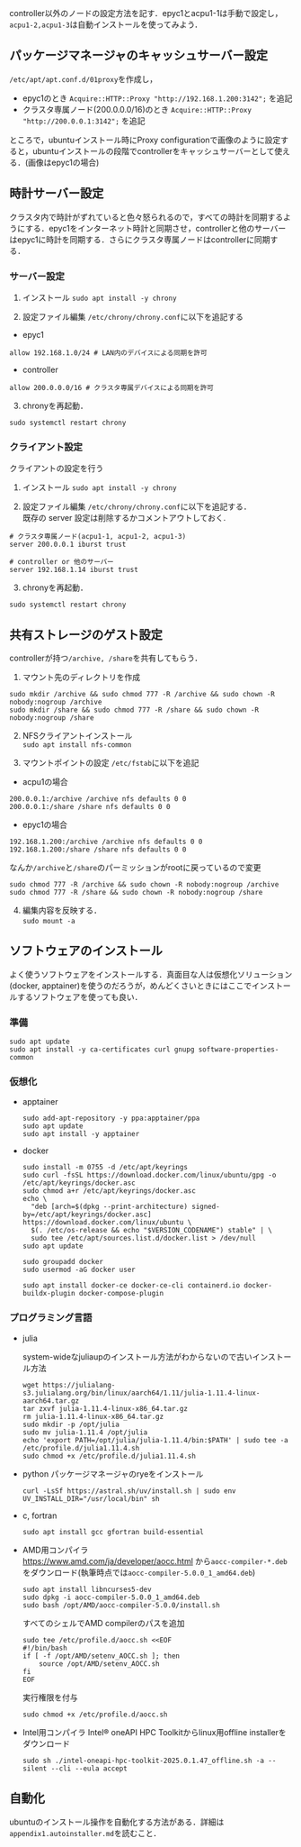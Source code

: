 controller以外のノードの設定方法を記す．epyc1とacpu1-1は手動で設定し，```acpu1-2,acpu1-3```は自動インストールを使ってみよう．

## パッケージマネージャのキャッシュサーバー設定
```/etc/apt/apt.conf.d/01proxy```を作成し，  
- epyc1のとき
```Acquire::HTTP::Proxy "http://192.168.1.200:3142";``` を追記  
- クラスタ専属ノード(200.0.0.0/16)のとき
```Acquire::HTTP::Proxy "http://200.0.0.1:3142";``` を追記  

ところで，ubuntuインストール時にProxy configurationで画像のように設定すると，ubuntuインストールの段階でcontrollerをキャッシュサーバーとして使える．(画像はepyc1の場合)


## 時計サーバー設定
クラスタ内で時計がずれていると色々怒られるので，すべての時計を同期するようにする．epyc1をインターネット時計と同期させ，controllerと他のサーバーはepyc1に時計を同期する．さらにクラスタ専属ノードはcontrollerに同期する．

### サーバー設定
1. インストール
```sudo apt install -y chrony```

2. 設定ファイル編集
```/etc/chrony/chrony.conf```に以下を追記する

- epyc1
```
allow 192.168.1.0/24 # LAN内のデバイスによる同期を許可
```

- controller
```
allow 200.0.0.0/16 # クラスタ専属デバイスによる同期を許可
```

3. chronyを再起動．
```
sudo systemctl restart chrony
```

### クライアント設定
クライアントの設定を行う

1. インストール
```sudo apt install -y chrony```

2. 設定ファイル編集
```/etc/chrony/chrony.conf```に以下を追記する．  
既存の server 設定は削除するかコメントアウトしておく.

```
# クラスタ専属ノード(acpu1-1, acpu1-2, acpu1-3)
server 200.0.0.1 iburst trust

# controller or 他のサーバー
server 192.168.1.14 iburst trust
```

3. chronyを再起動．
```
sudo systemctl restart chrony
```

## 共有ストレージのゲスト設定
controllerが持つ```/archive, /share```を共有してもらう．

1. マウント先のディレクトリを作成  
```
sudo mkdir /archive && sudo chmod 777 -R /archive && sudo chown -R nobody:nogroup /archive
sudo mkdir /share && sudo chmod 777 -R /share && sudo chown -R nobody:nogroup /share
```

2. NFSクライアントインストール  
```sudo apt install nfs-common```

3. マウントポイントの設定
```/etc/fstab```に以下を追記
- acpu1の場合

```
200.0.0.1:/archive /archive nfs defaults 0 0
200.0.0.1:/share /share nfs defaults 0 0
```

- epyc1の場合

```
192.168.1.200:/archive /archive nfs defaults 0 0
192.168.1.200:/share /share nfs defaults 0 0
```

なんか```/archive```と```/share```のパーミッションがrootに戻っているので変更
```
sudo chmod 777 -R /archive && sudo chown -R nobody:nogroup /archive
sudo chmod 777 -R /share && sudo chown -R nobody:nogroup /share
```

4. 編集内容を反映する．  
```sudo mount -a```



## ソフトウェアのインストール
よく使うソフトウェアをインストールする．真面目な人は仮想化ソリューション(docker, apptainer)を使うのだろうが，めんどくさいときにはここでインストールするソフトウェアを使っても良い．

### 準備
```sudo apt update```  
```sudo apt install -y ca-certificates curl gnupg software-properties-common```

### 仮想化
- apptainer
    ```
    sudo add-apt-repository -y ppa:apptainer/ppa
    sudo apt update
    sudo apt install -y apptainer
    ```

- docker
    ```
    sudo install -m 0755 -d /etc/apt/keyrings
    sudo curl -fsSL https://download.docker.com/linux/ubuntu/gpg -o /etc/apt/keyrings/docker.asc
    sudo chmod a+r /etc/apt/keyrings/docker.asc
    echo \
      "deb [arch=$(dpkg --print-architecture) signed-by=/etc/apt/keyrings/docker.asc] https://download.docker.com/linux/ubuntu \
      $(. /etc/os-release && echo "$VERSION_CODENAME") stable" | \
      sudo tee /etc/apt/sources.list.d/docker.list > /dev/null
    sudo apt update

    sudo groupadd docker
    sudo usermod -aG docker user

    sudo apt install docker-ce docker-ce-cli containerd.io docker-buildx-plugin docker-compose-plugin

    ```

### プログラミング言語
- julia

    system-wideなjuliaupのインストール方法がわからないので古いインストール方法
    ```
    wget https://julialang-s3.julialang.org/bin/linux/aarch64/1.11/julia-1.11.4-linux-aarch64.tar.gz
    tar zxvf julia-1.11.4-linux-x86_64.tar.gz
    rm julia-1.11.4-linux-x86_64.tar.gz
    sudo mkdir -p /opt/julia
    sudo mv julia-1.11.4 /opt/julia
    echo 'export PATH=/opt/julia/julia-1.11.4/bin:$PATH' | sudo tee -a /etc/profile.d/julia1.11.4.sh
    sudo chmod +x /etc/profile.d/julia1.11.4.sh
    ```

- python
    パッケージマネージャのryeをインストール
    ```
    curl -LsSf https://astral.sh/uv/install.sh | sudo env UV_INSTALL_DIR="/usr/local/bin" sh
    ```

- c, fortran
    ```
    sudo apt install gcc gfortran build-essential
    ```

- AMD用コンパイラ  
https://www.amd.com/ja/developer/aocc.html から```aocc-compiler-*.deb```をダウンロード(執筆時点では```aocc-compiler-5.0.0_1_amd64.deb```)
    ```
    sudo apt install libncurses5-dev
    sudo dpkg -i aocc-compiler-5.0.0_1_amd64.deb
    sudo bash /opt/AMD/aocc-compiler-5.0.0/install.sh
    ```

    すべてのシェルでAMD compilerのパスを追加
    ```
    sudo tee /etc/profile.d/aocc.sh <<EOF
    #!/bin/bash
    if [ -f /opt/AMD/setenv_AOCC.sh ]; then
        source /opt/AMD/setenv_AOCC.sh
    fi
    EOF
    ```

    実行権限を付与
    ```
    sudo chmod +x /etc/profile.d/aocc.sh
    ```

- Intel用コンパイラ
    Intel® oneAPI HPC Toolkitからlinux用offline installerをダウンロード
    ```
    sudo sh ./intel-oneapi-hpc-toolkit-2025.0.1.47_offline.sh -a --silent --cli --eula accept
    ```


## 自動化
ubuntuのインストール操作を自動化する方法がある．詳細は```appendix1.autoinstaller.md```を読むこと．
